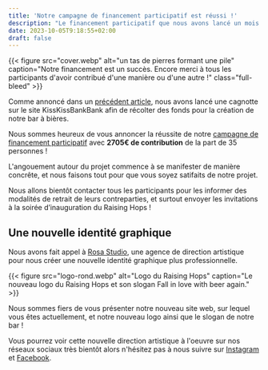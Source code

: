 ```yaml
---
title: 'Notre campagne de financement participatif est réussi !'
description: "Le financement participatif que nous avons lancé un mois plus tôt a réussi. Grâce à vous, nous avons récolté 2705€ sur les 2500€ demandés ! Quelles sont les prochaines étapes ? On vous détaille ça."
date: 2023-10-05T9:18:55+02:00
draft: false
---
```


{{< figure src="cover.webp" alt="un tas de pierres formant une pile" caption="Notre financement est un succès. Encore merci à tous les participants d'avoir contribué d'une manière ou d'une autre !" class="full-bleed" >}}

Comme annoncé dans un [précédent article](https://raisinghops.fr/blog/financement-participatif-raising-hops/), nous avons lancé une cagnotte sur le site KissKissBankBank afin de récolter des fonds pour la création de notre bar à bières.

Nous sommes heureux de vous annoncer la réussite de notre [campagne de financement participatif](https://www.kisskissbankbank.com/fr/projects/raising-hops-bar-a-bieres-artisanales-a-lille) avec **2705€ de contribution** de la part de 35 personnes !

L'angouement autour du projet commence à se manifester de manière concrête, et nous faisons tout pour que vous soyez satifaits de notre projet.

Nous allons bientôt contacter tous les participants pour les informer des modalités de retrait de leurs contreparties, et surtout envoyer les invitations à la soirée d’inauguration du Raising Hops !

## Une nouvelle identité graphique

Nous avons fait appel à [Rosa Studio](https://rosa-studio.fr/), une agence de direction artistique pour nous créer une nouvelle identité graphique plus professionnelle. 

{{< figure src="logo-rond.webp" alt="Logo du Raising Hops" caption="Le nouveau logo du Raising Hops et son slogan Fall in love with beer again." >}}

Nous sommes fiers de vous présenter notre nouveau site web, sur lequel vous êtes actuellement, et notre nouveau logo ainsi que le slogan de notre bar !

Vous pourrez voir cette nouvelle direction artistique à l'oeuvre sur nos réseaux sociaux très bientôt alors n'hésitez pas à nous suivre sur [Instagram](https://instagram.com/raising.hops) et [Facebook](https://www.facebook.com/raisinghops).
